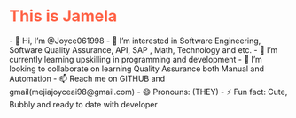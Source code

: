 <html>
<body>
<head>
  <title>Joyce's Story </title>
</head>
<h1 style="color:Tomato;">This is Jamela</h1>

<div><p>
  - 👋 Hi, I’m @Joyce061998
- 👀 I’m interested in Software Engineering, Software Quality Assurance, API, SAP , Math, Technology and etc.
- 🌱 I’m currently learning upskilling in programming and development
- 💞️ I’m looking to collaborate on learning Quality Assurance both Manual and Automation
- 📫 Reach me on GITHUB and gmail(mejiajoyceai98@gmail.com)
- 😄 Pronouns: (THEY)
- ⚡ Fun fact: Cute, Bubbly and ready to date with developer
  </p>
</div> 

</body>
</html>
